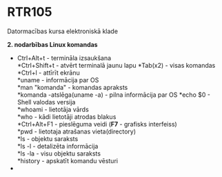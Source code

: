 # RTR105
Datormacības kursa elektroniskā klade  

   **2. nodarbības Linux komandas** 
   
* Ctrl+Alt+t - termināla izsaukšana   
*Ctrl+Shift+t - atvērt terminalā jaunu lapu 
*Tab(x2) - visas komandas    
*Ctrl+l - attīrīt ekrānu  
*uname - informācija par OS  
*man "komanda" - komandas apraksts  
*komanda -atslēga(uname -a) - pilna informācija par OS 
*echo $0 - Shell valodas versija  
*whoami - lietotāja vārds  
*who - kādi lietotāji atrodas blakus  
*Ctrl+Alt+F1 - pieslēguma veidi (**F7** - grafisks interfeiss)  
*pwd - lietotaja atrašanas vieta(directory)   
*ls - objektu saraksts  
*ls -l - detalizēta informācija   
*ls -la - visu objektu saraksts  
*history - apskatīt komandu vēsturi  
*



